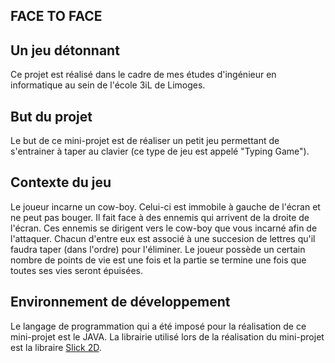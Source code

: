 FACE TO FACE
------
Un jeu détonnant
------

Ce projet est réalisé dans le cadre de mes études d'ingénieur en informatique au sein de l'école 3iL de Limoges.

But du projet
------
Le but de ce mini-projet est de réaliser un petit jeu permettant de s'entrainer à taper au clavier (ce type de jeu est appelé "Typing Game").

Contexte du jeu
-------
Le joueur incarne un cow-boy. Celui-ci est immobile à gauche de l'écran et ne peut pas bouger. Il fait face à des ennemis qui arrivent de la droite de l'écran. Ces ennemis se dirigent vers le cow-boy que vous incarné afin de l'attaquer. Chacun d'entre eux est associé à une succesion de lettres qu'il faudra taper (dans l'ordre) pour l'éliminer. Le joueur possède un certain nombre de points de vie est une fois et la partie se termine une fois que toutes ses vies seront épuisées.

Environnement de développement
--------
Le langage de programmation qui a été imposé pour la réalisation de ce mini-projet est le JAVA. La librairie utilisé lors de la réalisation du mini-projet est la libraire [Slick 2D](<http://slick.ninjacave.com>).